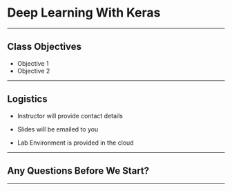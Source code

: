 # Deep Learning With Keras

---

## Class Objectives

- Objective 1
- Objective 2

----

## Logistics

- Instructor will provide contact details

- Slides will be emailed to you

- Lab Environment is provided in the cloud

---

## Any Questions Before We Start?

---
